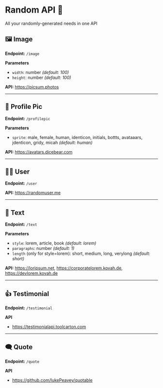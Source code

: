 # Random API 🎲

All your randomly-generated needs in one API

## 🖼 Image

**Endpoint:** `/image`

**Parameters**

- `width`: number *(default: 100)*
- `height`: number *(default: 100)*

**API:** https://picsum.photos

---

## 🤳 Profile Pic

**Endpoint:** `/profilepic`

**Parameters**

- `sprite`: male, female, human, identicon, initials, bottts, avataaars, jdenticon, gridy, micah *(default: human)*

**API:** https://avatars.dicebear.com

---

## 👨‍🦲 User

**Endpoint:** `/user`

**API:** https://randomuser.me

---

## 📃 Text

**Endpoint:** `/text`

**Parameters**

- `style`: lorem, article, book *(default: lorem)*
- `paragraphs`: number *(default: 1)*
- `length` (only for style=lorem): short, medium, long, verylong *(default: short)*

**API:** https://loripsum.net, https://corporatelorem.kovah.de, https://devlorem.kovah.de

---

## 👍 Testimonial

**Endpoint:** `/testimonial`

**API**
- https://testimonialapi.toolcarton.com

---

## 🗨 Quote

**Endpoint:** `/quote`

**API**
- https://github.com/lukePeavey/quotable
